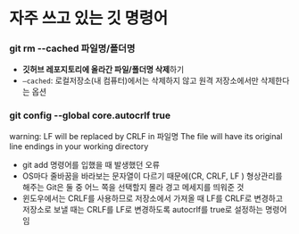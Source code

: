 # 자주 쓰고 있는 깃 명령어

### git rm --cached 파일명/폴더명

- **깃허브 레포지토리에 올라간 파일/폴더명 삭제**하기
- `—cached`: 로컬저장소(내 컴퓨터)에서는 삭제하지 않고 원격 저장소에서만 삭제한다는 옵션

### git config --global core.autocrlf true

  warning: LF will be replaced by CRLF in 파일명
  The file will have its original line endings in your working directory

- git add 명령어를 입했을 때 발생했던 오류
- OS마다 줄바꿈을 바라보는 문자열이 다르기 때문에(CR, CRLF, LF ) 형상관리를 해주는 Git은 둘 중 어느 쪽을 선택할지 몰라 경고 메세지를 띄워준 것
- 윈도우에서는 CRLF를 사용하므로 저장소에서 가져올 때 LF를 CRLF로 변경하고 저장소로 보낼 때는 CRLF를 LF로 변경하도록 autocrlf를 true로 설정하는 명령어임